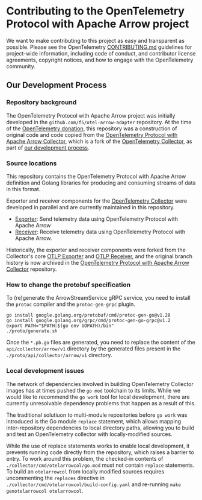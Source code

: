 # Contributing to the OpenTelemetry Protocol with Apache Arrow project

We want to make contributing to this project as easy and transparent
as possible.  Please see the OpenTelemetry
[CONTRIBUTING.md](https://github.com/open-telemetry/community/blob/main/CONTRIBUTING.md)
guidelines for project-wide information, including code of conduct,
and contributor license agreements, copyright notices, and how to
engage with the OpenTelemetry community.

## Our Development Process

### Repository background

The OpenTelemetry Protocol with Apache Arrow project was initially
developed in the `github.com/f5/otel-arrow-adapter` repository.  At
the time of the [OpenTelemetry donation][DONATION], this repository
was a construction of original code and code copied from the
[OpenTelemetry Protocol with Apache Arrow Collector][OACGH], which is
a fork of the [OpenTelemetry Collector][OTCGH], as part of [our
development process][DEVPROCESS].

### Source locations

This repository contains the OpenTelemetry Protocol with Apache Arrow
definition and Golang libraries for producing and consuming streams of
data in this format.

Exporter and receiver components for the [OpenTelemetry
Collector][OTCDOCS] were developed in parallel and are currently
maintained in this repository.

- [Exporter][EXPORTER]: Send telemetry data using OpenTelemetry Protocol with Apache Arrow
- [Receiver][RECEIVER]: Receive telemetry data using OpenTelemetry Protocol with Apache Arrow.

Historically, the exporter and receiver components were forked from
the Collector's core [OTLP Exporter][OTLPEXPORTER] and [OTLP
Receiver][OTLPRECEIVER], and the original branch history is now
archived in the [OpenTelemetry Protocol with Apache Arrow
Collector][OACGH] repository.

### How to change the protobuf specification

To (re)generate the ArrowStreamService gRPC service, you need to install the `protoc` compiler and the `protoc-gen-grpc` plugin.
```shell
go install google.golang.org/protobuf/cmd/protoc-gen-go@v1.28
go install google.golang.org/grpc/cmd/protoc-gen-go-grpc@v1.2
export PATH="$PATH:$(go env GOPATH)/bin"
./proto/generate.sh
```
Once the `*.pb.go` files are generated, you need to replace the content of the `api/collector/arrow/v1` directory by the
generated files present in the `./proto/api/collector/arrow/v1` directory.

### Local development issues

The network of dependencies involved in building OpenTelemetry
Collector images has at times pushed the `go mod` toolchain to its
limits.  While we would like to recommend the `go work` tool for local
development, there are currently unresolvable dependency problems that
happen as a result of this.

The traditional solutiuon to multi-module repositories before `go
work` was introduced is the Go module `replace` statement, which
allows mapping inter-repository dependencies to local directory paths,
allowing you to build and test an OpenTelemetry collector with
locally-modified sources.

While the use of replace statements works to enable local development,
it prevents running code directly from the repository, which raises a
barrier to entry.  To work around this problem, the checked-in
contents of `./collector/cmd/otelarrowcol/go.mod` must not contain
`replace` statements.  To build an `otelarrowcol` from locally
modified sources requires uncommenting the `replaces` directive in
`./collector/cmd/otelarrowcol/build-config.yaml` and re-running `make
genotelarrowcol otelarrowcol`.

[OTCDOCS]: https://opentelemetry.io/docs/collector/
[OTCGH]: https://github.com/open-telemetry/opentelemetry-collector
[OACGH]: https://github.com/open-telemetry/otel-arrow-collector
[EXPORTER]: https://github.com/open-telemetry/otel-arrow/collector/exporter/otelarrowexporter
[RECEIVER]: https://github.com/open-telemetry/otel-arrow/collector/receiver/otelarrowreceiver
[DONATION]: https://github.com/open-telemetry/community/issues/1332
[DEVPROCESS]: https://github.com/open-telemetry/otel-arrow-collector/issues/48
[OTLPRECEIVER]: https://github.com/open-telemetry/opentelemetry-collector/receiver/otlpreceiver
[OTLPEXPORTER]: https://github.com/open-telemetry/opentelemetry-collector/exporter/otlpexporter
